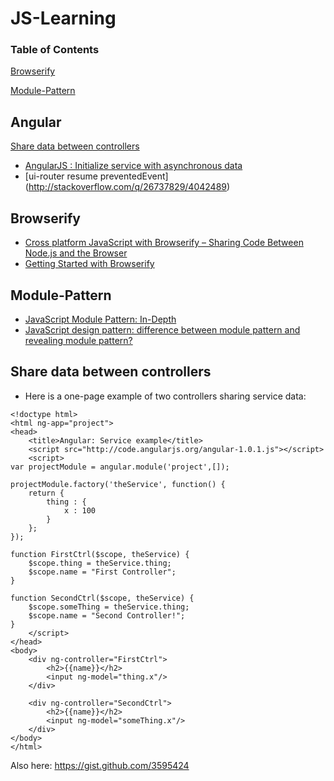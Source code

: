 JS-Learning
==================


### Table of Contents
[Browserify](#browserify)

[Module-Pattern](#module-pattern)

## Angular
[Share data between controllers](#share-data-between-controllers)  
* [AngularJS : Initialize service with asynchronous data](http://stackoverflow.com/questions/16286605/angularjs-initialize-service-with-asynchronous-data)
* [ui-router resume preventedEvent] (http://stackoverflow.com/q/26737829/4042489)


## Browserify
* [Cross platform JavaScript with Browserify – Sharing Code Between Node.js and the Browser](https://blog.codecentric.de/en/2014/02/cross-platform-javascript/)
* [Getting Started with Browserify](http://www.sitepoint.com/getting-started-browserify/?utm_source=javascriptweekly&utm_medium=email)


## Module-Pattern
* [JavaScript Module Pattern: In-Depth](http://www.adequatelygood.com/JavaScript-Module-Pattern-In-Depth.html)
* [JavaScript design pattern: difference between module pattern and revealing module pattern?](http://stackoverflow.com/questions/22906662/javascript-design-pattern-difference-between-module-pattern-and-revealing-modul)

## Share data between controllers
* Here is a one-page example of two controllers sharing service data:
```
<!doctype html>
<html ng-app="project">
<head>
    <title>Angular: Service example</title>
    <script src="http://code.angularjs.org/angular-1.0.1.js"></script>
    <script>
var projectModule = angular.module('project',[]);

projectModule.factory('theService', function() {  
    return {
        thing : {
            x : 100
        }
    };
});

function FirstCtrl($scope, theService) {
    $scope.thing = theService.thing;
    $scope.name = "First Controller";
}

function SecondCtrl($scope, theService) {   
    $scope.someThing = theService.thing; 
    $scope.name = "Second Controller!";
}
    </script>
</head>
<body>  
    <div ng-controller="FirstCtrl">
        <h2>{{name}}</h2>
        <input ng-model="thing.x"/>         
    </div>

    <div ng-controller="SecondCtrl">
        <h2>{{name}}</h2>
        <input ng-model="someThing.x"/>             
    </div>
</body>
</html>
```
Also here: https://gist.github.com/3595424
